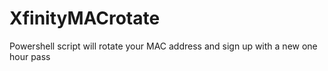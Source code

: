# XfinityMACrotate
Powershell script will rotate your MAC address and sign up with a new one hour pass
